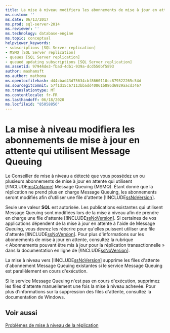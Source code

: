 ```yaml
---
title: La mise à niveau modifiera les abonnements de mise à jour en attente qui utilisent Message Queuing | Microsoft Docs
ms.custom: ''
ms.date: 06/13/2017
ms.prod: sql-server-2014
ms.reviewer: ''
ms.technology: database-engine
ms.topic: conceptual
helpviewer_keywords:
- subscriptions [SQL Server replication]
- MSMQ [SQL Server replication]
- queues [SQL Server replication]
- queued updating subscriptions [SQL Server replication]
ms.assetid: 97944de3-fbad-4db1-939a-dcd550bf5893
author: mashamsft
ms.author: mathoma
ms.openlocfilehash: d44cbad43d75634cbf8660110cc879522265c54d
ms.sourcegitcommit: 57f1d15c67113bbadd40861b886d6929aacd3467
ms.translationtype: MT
ms.contentlocale: fr-FR
ms.lasthandoff: 06/18/2020
ms.locfileid: "85058856"
---
```

# <a name="upgrading-will-modify-queued-updating-subscriptions-that-use-message-queuing"></a>La mise à niveau modifiera les abonnements de mise à jour en attente qui utilisent Message Queuing
  Le Conseiller de mise à niveau a détecté que vous possédez un ou plusieurs abonnements de mise à jour en attente qui utilisent [!INCLUDE[msCoName](../../includes/msconame-md.md)] Message Queuing (MSMQ). Étant donné que la réplication ne prend plus en charge Message Queuing, les abonnements seront modifiés afin d'utiliser une file d'attente [!INCLUDE[ssNoVersion](../../includes/ssnoversion-md.md)].  
  
 Seule une valeur **SQL** est autorisée. Les publications existantes qui utilisent Message Queuing sont modifiées lors de la mise à niveau afin de prendre en charge une file d'attente [!INCLUDE[ssNoVersion](../../includes/ssnoversion-md.md)]. Si certaines de vos applications dépendent de la mise à jour en attente à l'aide de Message Queuing, vous devrez les réécrire pour qu'elles puissent utiliser une file d'attente [!INCLUDE[ssNoVersion](../../includes/ssnoversion-md.md)]. Pour plus d'informations sur les abonnements de mise à jour en attente, consultez la rubrique « Abonnements pouvant être mis à jour pour la réplication transactionnelle » dans la documentation en ligne de [!INCLUDE[ssNoVersion](../../includes/ssnoversion-md.md)].  
  
 La mise à niveau vers [!INCLUDE[ssNoVersion](../../includes/ssnoversion-md.md)] supprime les files d'attente d'abonnement Message Queuing existantes si le service Message Queuing est parallèlement en cours d'exécution.  
  
 Si le service Message Queuing n'est pas en cours d'exécution, supprimez les files d'attente manuellement une fois la mise à niveau achevée. Pour plus d'informations sur la suppression des files d'attente, consultez la documentation de Windows.  
  
## <a name="see-also"></a>Voir aussi  
 [Problèmes de mise à niveau de la réplication](../../../2014/sql-server/install/replication-upgrade-issues.md)  
  
  
